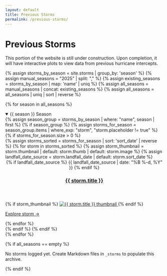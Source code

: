 ```yaml
---
layout: default
title: Previous Storms
permalink: /previous-storms/
---
```


<div class="section-intro">
  <h1>Previous Storms</h1>
  <p>This portion of the website is still under construction. Upon completion, it will have interactive plots to view data from previous hurricane intercepts.</p>
</div>

{% assign storms_by_season = site.storms | group_by: 'season' %}
{% assign manual_seasons = "2025" | split: "," %}
{% assign existing_seasons = storms_by_season | map: 'name' | uniq %}
{% assign all_seasons = manual_seasons | concat: existing_seasons %}
{% assign all_seasons = all_seasons | uniq | sort | reverse %}

{% for season in all_seasons %}
<details class="storm-season" open>
  <summary class="toggle-summary">{{ season }} Season</summary>
  <div class="storm-season__content">
  {% assign season_group = storms_by_season | where: "name", season | first %}
  {% if season_group %}
    {% assign storms_for_season = season_group.items | where_exp: "storm", "storm.placeholder != true" %}
    {% if storms_for_season.size > 0 %}
    <div class="posts-grid posts-grid--fit">
      {% assign storms_sorted = storms_for_season | sort: 'sort_date' | reverse %}
      {% for storm in storms_sorted %}
      {% assign storm_thumbnail = storm.thumbnail | default: storm.thumb | default: storm.image %}
      {% assign landfall_date_source = storm.landfall_date | default: storm.sort_date %}
      <article class="post-card">
        <header class="post-card__header">
          {% if landfall_date_source %}
          <time class="post-date" datetime="{{ landfall_date_source | date_to_xmlschema }}">
            {{ landfall_date_source | date: "%B %-d, %Y" }}
          </time>
          {% endif %}
          <h3 class="post-title">
            <a class="link-chip" href="{{ storm.url | relative_url }}">{{ storm.title }}</a>
          </h3>
        </header>
        {% if storm_thumbnail %}
        <a class="post-card__thumb-link" href="{{ storm.url | relative_url }}">
          <img class="post-card__thumb" src="{{ storm_thumbnail | relative_url }}" alt="{{ storm.title }} thumbnail">
        </a>
        {% endif %}
        <p class="read-more-wrap">
          <a class="read-more link-chip" href="{{ storm.url | relative_url }}">Explore storm →</a>
        </p>
      </article>
      {% endfor %}
    </div>
    {% endif %}
  {% endif %}
</div>
</details>
{% endfor %}

{% if all_seasons == empty %}
<p>No storms logged yet. Create Markdown files in <code>_storms</code> to populate this archive.</p>
{% endif %}
